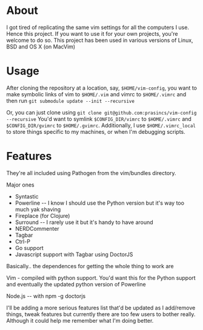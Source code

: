 About
====

I got tired of replicating the same vim settings for all the computers I use. Hence this project. If you want to use it for your own projects, you're welcome to do so.
This project has been used in various versions of Linux, BSD and OS X (on MacVim)

Usage
====

After cloning the repository at a location, say, `$HOME/vim-config`, you want to make symbolic links of vim to `$HOME/.vim` and vimrc to `$HOME/.vimrc`
and then run  `git submodule update --init --recursive`

Or, you can just clone using `git clone git@github.com:prasincs/vim-config --recursive`
You'd want to symlink `$CONFIG_DIR/vimrc` to `$HOME/.vimrc` and `$CONFIG_DIR/gvimrc` to `$HOME/.gvimrc`. Additionally, I use `$HOME/.vimrc_local` to store things specific to my machines, or when I'm debugging scripts.

Features
===

They're all included using Pathogen from the vim/bundles directory. 

Major ones

* Syntastic
* Powerline -- I know I should use the Python version but it's way too much yak shaving
* Fireplace (for Clojure)
* Surround -- I rarely use it but it's handy to have around
* NERDCommenter
* Tagbar
* Ctrl-P
* Go support
* Javascript support with Tagbar using DoctorJS

Basically.. the dependences for getting the whole thing to work are

Vim - compiled with python support. You'd want this for the Python support and eventually the updated python version of Powerline

Node.js -- with npm -g doctorjs


I'll be adding a more serious features list that'd be updated as I add/remove things, tweak features but currently there are too few users to bother really. Although it could help me remember what I'm doing better.
